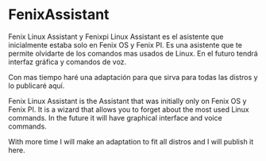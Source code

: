 # FenixAssistant

Fenix Linux Assistant y Fenixpi Linux Assistant es el asistente que inicialmente estaba solo en Fenix OS y Fenix PI. Es una asistente que te permite olvidarte de los comandos mas usados de Linux.
En el futuro tendrá interfaz gráfica y comandos de voz.

Con mas tiempo haré una adaptación para que sirva para todas las distros y lo publicaré aquí.


Fenix Linux Assistant is the Assistant that was initially only on Fenix OS y Fenix PI. It is a wizard that allows you to forget about the most used Linux commands.
In the future it will have graphical interface and voice commands.

With more time I will make an adaptation to fit all distros and I will publish it here.
